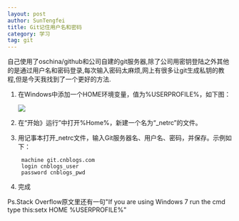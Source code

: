 ```yaml
---
layout: post
author: SunTengfei
title: Git记住用户名和密码
category: 学习
tag: git
---
```

自己使用了oschina/github和公司自建的git服务器,除了公司用密钥登陆之外其他的是通过用户名和密码登录,每次输入密码太麻烦,网上有很多让git生成私钥的教程,但是今天我找到了一个更好的方法.

1. 在Windows中添加一个HOME环境变量，值为%USERPROFILE%，如下图：

	![](http://www.liangdianke.com/public/img/2011070615112192.jpg)

2. 在“开始》运行”中打开%Home%，新建一个名为“_netrc”的文件。

3. 用记事本打开_netrc文件，输入Git服务器名、用户名、密码，并保存。示例如下：

        machine git.cnblogs.com
        login cnblogs_user
        password cnblogs_pwd

4. 完成

Ps.Stack Overflow原文里还有一句"If you are using Windows 7 run the cmd type this:setx HOME %USERPROFILE%"

